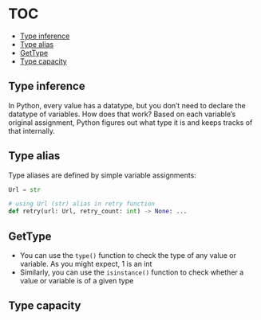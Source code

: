 # TOC
* [Type inference](/type_related.md#type-inference)
* [Type alias](/type_related.md#type-alias)
* [GetType](/type_related.md#gettype)
* [Type capacity](/type_related.md#type-capacity)

## Type inference
In Python, every value has a datatype, but you don’t need to declare the datatype of variables. 
How does that work? Based on each variable’s original assignment, Python figures out what type it is and keeps tracks of that internally.


## Type alias
Type aliases are defined by simple variable assignments:
```python
Url = str

# using Url (str) alias in retry function
def retry(url: Url, retry_count: int) -> None: ...
```

## GetType
* You can use the `type()` function to check the type of any value or variable. As you might expect, 1 is an int
* Similarly, you can use the `isinstance()` function to check whether a value or variable is of a given type

## Type capacity
